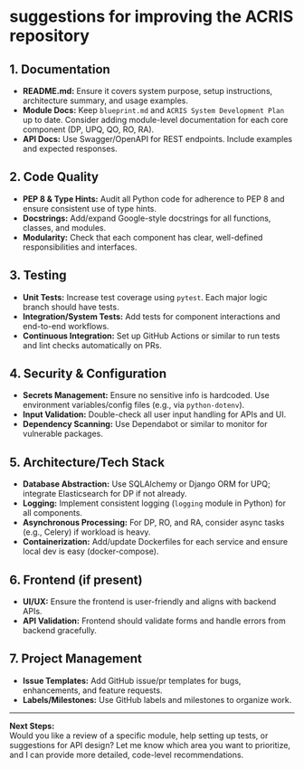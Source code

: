 # suggestions for improving the **ACRIS** repository

## 1. **Documentation**

- **README.md:** Ensure it covers system purpose, setup instructions, architecture summary, and usage examples.
- **Module Docs:** Keep `blueprint.md` and `ACRIS System Development Plan` up to date. Consider adding module-level documentation for each core component (DP, UPQ, QO, RO, RA).
- **API Docs:** Use Swagger/OpenAPI for REST endpoints. Include examples and expected responses.

## 2. **Code Quality**

- **PEP 8 & Type Hints:** Audit all Python code for adherence to PEP 8 and ensure consistent use of type hints.
- **Docstrings:** Add/expand Google-style docstrings for all functions, classes, and modules.
- **Modularity:** Check that each component has clear, well-defined responsibilities and interfaces.

## 3. **Testing**

- **Unit Tests:** Increase test coverage using `pytest`. Each major logic branch should have tests.
- **Integration/System Tests:** Add tests for component interactions and end-to-end workflows.
- **Continuous Integration:** Set up GitHub Actions or similar to run tests and lint checks automatically on PRs.

## 4. **Security & Configuration**

- **Secrets Management:** Ensure no sensitive info is hardcoded. Use environment variables/config files (e.g., via `python-dotenv`).
- **Input Validation:** Double-check all user input handling for APIs and UI.
- **Dependency Scanning:** Use Dependabot or similar to monitor for vulnerable packages.

## 5. **Architecture/Tech Stack**

- **Database Abstraction:** Use SQLAlchemy or Django ORM for UPQ; integrate Elasticsearch for DP if not already.
- **Logging:** Implement consistent logging (`logging` module in Python) for all components.
- **Asynchronous Processing:** For DP, RO, and RA, consider async tasks (e.g., Celery) if workload is heavy.
- **Containerization:** Add/update Dockerfiles for each service and ensure local dev is easy (docker-compose).

## 6. **Frontend (if present)**

- **UI/UX:** Ensure the frontend is user-friendly and aligns with backend APIs.
- **API Validation:** Frontend should validate forms and handle errors from backend gracefully.

## 7. **Project Management**

- **Issue Templates:** Add GitHub issue/pr templates for bugs, enhancements, and feature requests.
- **Labels/Milestones:** Use GitHub labels and milestones to organize work.

---

**Next Steps:**  
Would you like a review of a specific module, help setting up tests, or suggestions for API design? Let me know which area you want to prioritize, and I can provide more detailed, code-level recommendations.
